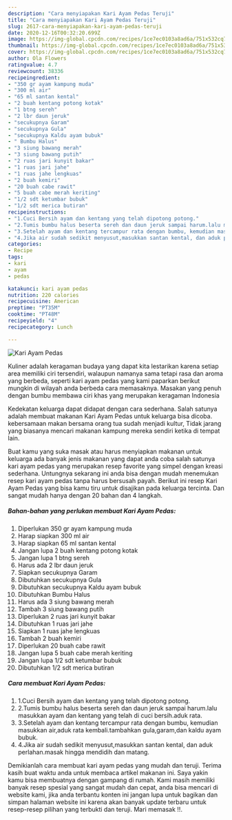 ```yaml
---
description: "Cara menyiapakan Kari Ayam Pedas Teruji"
title: "Cara menyiapakan Kari Ayam Pedas Teruji"
slug: 2617-cara-menyiapakan-kari-ayam-pedas-teruji
date: 2020-12-16T00:32:20.699Z
image: https://img-global.cpcdn.com/recipes/1ce7ec0103a8ad6a/751x532cq70/kari-ayam-pedas-foto-resep-utama.jpg
thumbnail: https://img-global.cpcdn.com/recipes/1ce7ec0103a8ad6a/751x532cq70/kari-ayam-pedas-foto-resep-utama.jpg
cover: https://img-global.cpcdn.com/recipes/1ce7ec0103a8ad6a/751x532cq70/kari-ayam-pedas-foto-resep-utama.jpg
author: Ola Flowers
ratingvalue: 4.7
reviewcount: 38336
recipeingredient:
- "350 gr ayam kampung muda"
- "300 ml air"
- "65 ml santan kental"
- "2 buah kentang potong kotak"
- "1 btng sereh"
- "2 lbr daun jeruk"
- "secukupnya Garam"
- "secukupnya Gula"
- "secukupnya Kaldu ayam bubuk"
- " Bumbu Halus"
- "3 siung bawang merah"
- "3 siung bawang putih"
- "2 ruas jari kunyit bakar"
- "1 ruas jari jahe"
- "1 ruas jahe lengkuas"
- "2 buah kemiri"
- "20 buah cabe rawit"
- "5 buah cabe merah keriting"
- "1/2 sdt ketumbar bubuk"
- "1/2 sdt merica butiran"
recipeinstructions:
- "1.Cuci Bersih ayam dan kentang yang telah dipotong potong."
- "2.Tumis bumbu halus beserta sereh dan daun jeruk sampai harum.lalu masukkan ayam dan kentang yang telah di cuci bersih.aduk rata."
- "3.Setelah ayam dan kentang tercampur rata dengan bumbu, kemudian masukkan air,aduk rata kembali.tambahkan gula,garam,dan kaldu ayam bubuk."
- "4.Jika air sudah sedikit menyusut,masukkan santan kental, dan aduk perlahan.masak hingga mendidih dan matang."
categories:
- Recipe
tags:
- kari
- ayam
- pedas

katakunci: kari ayam pedas 
nutrition: 220 calories
recipecuisine: American
preptime: "PT35M"
cooktime: "PT48M"
recipeyield: "4"
recipecategory: Lunch

---
```



![Kari Ayam Pedas](https://img-global.cpcdn.com/recipes/1ce7ec0103a8ad6a/751x532cq70/kari-ayam-pedas-foto-resep-utama.jpg)

Kuliner adalah keragaman budaya yang dapat kita lestarikan karena setiap area memiliki ciri tersendiri, walaupun namanya sama tetapi rasa dan aroma yang berbeda, seperti kari ayam pedas yang kami paparkan berikut mungkin di wilayah anda berbeda cara memasaknya. Masakan yang penuh dengan bumbu membawa ciri khas yang merupakan keragaman Indonesia

Kedekatan keluarga dapat didapat dengan cara sederhana. Salah satunya adalah membuat makanan Kari Ayam Pedas untuk keluarga bisa dicoba. kebersamaan makan bersama orang tua sudah menjadi kultur, Tidak jarang yang biasanya mencari makanan kampung mereka sendiri ketika di tempat lain.



Buat kamu yang suka masak atau harus menyiapkan makanan untuk keluarga ada banyak jenis makanan yang dapat anda coba salah satunya kari ayam pedas yang merupakan resep favorite yang simpel dengan kreasi sederhana. Untungnya sekarang ini anda bisa dengan mudah menemukan resep kari ayam pedas tanpa harus bersusah payah.
Berikut ini resep Kari Ayam Pedas yang bisa kamu tiru untuk disajikan pada keluarga tercinta. Dan sangat mudah hanya dengan 20 bahan dan 4 langkah.


<!--inarticleads1-->

##### Bahan-bahan yang perlukan membuat Kari Ayam Pedas:

1. Diperlukan 350 gr ayam kampung muda
1. Harap siapkan 300 ml air
1. Harap siapkan 65 ml santan kental
1. Jangan lupa 2 buah kentang potong kotak
1. Jangan lupa 1 btng sereh
1. Harus ada 2 lbr daun jeruk
1. Siapkan secukupnya Garam
1. Dibutuhkan secukupnya Gula
1. Dibutuhkan secukupnya Kaldu ayam bubuk
1. Dibutuhkan  Bumbu Halus
1. Harus ada 3 siung bawang merah
1. Tambah 3 siung bawang putih
1. Diperlukan 2 ruas jari kunyit bakar
1. Dibutuhkan 1 ruas jari jahe
1. Siapkan 1 ruas jahe lengkuas
1. Tambah 2 buah kemiri
1. Diperlukan 20 buah cabe rawit
1. Jangan lupa 5 buah cabe merah keriting
1. Jangan lupa 1/2 sdt ketumbar bubuk
1. Dibutuhkan 1/2 sdt merica butiran




<!--inarticleads2-->

##### Cara membuat  Kari Ayam Pedas:

1. 1.Cuci Bersih ayam dan kentang yang telah dipotong potong.
1. 2.Tumis bumbu halus beserta sereh dan daun jeruk sampai harum.lalu masukkan ayam dan kentang yang telah di cuci bersih.aduk rata.
1. 3.Setelah ayam dan kentang tercampur rata dengan bumbu, kemudian masukkan air,aduk rata kembali.tambahkan gula,garam,dan kaldu ayam bubuk.
1. 4.Jika air sudah sedikit menyusut,masukkan santan kental, dan aduk perlahan.masak hingga mendidih dan matang.




Demikianlah cara membuat kari ayam pedas yang mudah dan teruji. Terima kasih buat waktu anda untuk membaca artikel makanan ini. Saya yakin kamu bisa membuatnya dengan gampang di rumah. Kami masih memiliki banyak resep spesial yang sangat mudah dan cepat, anda bisa mencari di website kami, jika anda terbantu konten ini jangan lupa untuk bagikan dan simpan halaman website ini karena akan banyak update terbaru untuk resep-resep pilihan yang terbukti dan teruji. Mari memasak !!. 
